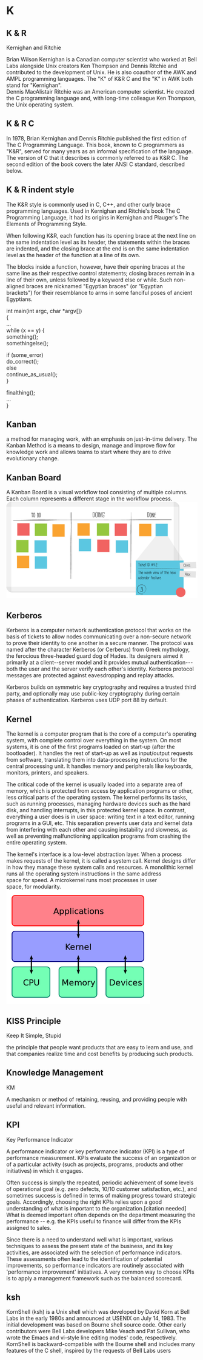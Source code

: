 # K

##  K & R

Kernighan and Ritchie

Brian Wilson Kernighan is a Canadian computer scientist who worked at
Bell Labs alongside Unix creators Ken Thompson and Dennis Ritchie and
contributed to the development of Unix. He is also coauthor of the AWK
and AMPL programming languages. The "K" of K&R C and the "K" in AWK both
stand for "Kernighan".\
Dennis MacAlistair Ritchie was an American computer scientist. He
created the C programming language and, with long-time colleague Ken
Thompson, the Unix operating system.

##  K & R C

In 1978, Brian Kernighan and Dennis Ritchie published the first edition
of The C Programming Language. This book, known to C programmers as
"K&R", served for many years as an informal specification of the
language. The version of C that it describes is commonly referred to as
K&R C. The second edition of the book covers the later ANSI C standard,
described below.

##  K & R indent style

The K&R style is commonly used in C, C++, and other curly brace
programming languages. Used in Kernighan and Ritchie's book The C
Programming Language, it had its origins in Kernighan and Plauger's The
Elements of Programming Style.

When following K&R, each function has its opening brace at the next line
on the same indentation level as its header, the statements within the
braces are indented, and the closing brace at the end is on the same
indentation level as the header of the function at a line of its own.

The blocks inside a function, however, have their opening braces at the
same line as their respective control statements; closing braces remain
in a line of their own, unless followed by a keyword else or while. Such
non-aligned braces are nicknamed "Egyptian braces" (or "Egyptian
brackets") for their resemblance to arms in some fanciful poses of
ancient Egyptians.

int main(int argc, char \*argv\[\])\
{\
...\
while (x == y) {\
something();\
somethingelse();

if (some\_error)\
do\_correct();\
else\
continue\_as\_usual();\
}

finalthing();\
...\
}

##  Kanban

a method for managing work, with an emphasis on just-in-time delivery.
The Kanban Method is a means to design, manage and improve flow for
knowledge work and allows teams to start where they are to drive
evolutionary change.

##  Kanban Board

A Kanban Board is a visual workflow tool consisting of multiple columns.
Each column represents a different stage in the workflow process.\
![](./images/K/15008447.png?width=480)

##  Kerberos

Kerberos is a computer network authentication protocol that works on the
basis of tickets to allow nodes communicating over a non-secure network
to prove their identity to one another in a secure manner. The protocol
was named after the character Kerberos (or Cerberus) from Greek
mythology, the ferocious three-headed guard dog of Hades. Its designers
aimed it primarily at a client--server model and it provides mutual
authentication---both the user and the server verify each other's
identity. Kerberos protocol messages are protected against eavesdropping
and replay attacks.

Kerberos builds on symmetric key cryptography and requires a trusted
third party, and optionally may use public-key cryptography during
certain phases of authentication. Kerberos uses UDP port 88 by default.

##  Kernel

The kernel is a computer program that is the core of a computer's
operating system, with complete control over everything in the system.
On most systems, it is one of the first programs loaded on start-up
(after the bootloader). It handles the rest of start-up as well as
input/output requests from software, translating them into
data-processing instructions for the central processing unit. It handles
memory and peripherals like keyboards, monitors, printers, and speakers.

The critical code of the kernel is usually loaded into a separate area
of memory, which is protected from access by application programs or
other, less critical parts of the operating system. The kernel performs
its tasks, such as running processes, managing hardware devices such as
the hard disk, and handling interrupts, in this protected kernel space.
In contrast, everything a user does is in user space: writing text in a
text editor, running programs in a GUI, etc. This separation prevents
user data and kernel data from interfering with each other and causing
instability and slowness, as well as preventing malfunctioning
application programs from crashing the entire operating system.

The kernel's interface is a low-level abstraction layer. When a process
makes requests of the kernel, it is called a system call. Kernel designs
differ in how they manage these system calls and resources. A monolithic
kernel runs all the operating system instructions in the same address
space for speed. A microkernel runs most processes in user
space, for modularity.\
![](./images/K/15008455.png?width=379)

##  KISS Principle

Keep It Simple, Stupid

the principle that people want products that are easy to learn and use,
and that companies realize time and cost benefits by producing such
products.

##  Knowledge Management

KM

A mechanism or method of retaining, reusing, and providing people with
useful and relevant information.

##  KPI

Key Performance Indicator

A performance indicator or key performance indicator (KPI) is a type of
performance measurement. KPIs evaluate the success of an organization or
of a particular activity (such as projects, programs, products and other
initiatives) in which it engages.

Often success is simply the repeated, periodic achievement of some
levels of operational goal (e.g. zero defects, 10/10 customer
satisfaction, etc.), and sometimes success is defined in terms of making
progress toward strategic goals. Accordingly, choosing the right KPIs
relies upon a good understanding of what is important to the
organization.\[citation needed\] What is deemed important often depends
on the department measuring the performance -- e.g. the KPIs useful to
finance will differ from the KPIs assigned to sales.

Since there is a need to understand well what is important, various
techniques to assess the present state of the business, and its key
activities, are associated with the selection of performance indicators.
These assessments often lead to the identification of potential
improvements, so performance indicators are routinely associated with
'performance improvement' initiatives. A very common way to choose KPIs
is to apply a management framework such as the balanced scorecard.

##  ksh

KornShell (ksh) is a Unix shell which was developed by David Korn at
Bell Labs in the early 1980s and announced at USENIX on July 14, 1983.
The initial development was based on Bourne shell source code. Other
early contributors were Bell Labs developers Mike Veach and Pat
Sullivan, who wrote the Emacs and vi-style line editing modes' code,
respectively. KornShell is backward-compatible with the Bourne shell and
includes many features of the C shell, inspired by the requests of Bell
Labs users

